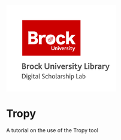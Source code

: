 ![DSL Logo][dsllogo]


# Tropy
A tutorial on the use of the Tropy tool








<!--- Please use reference style images so that it is easier to update pictures later --->

[dsllogo]: dsl_logo.png
